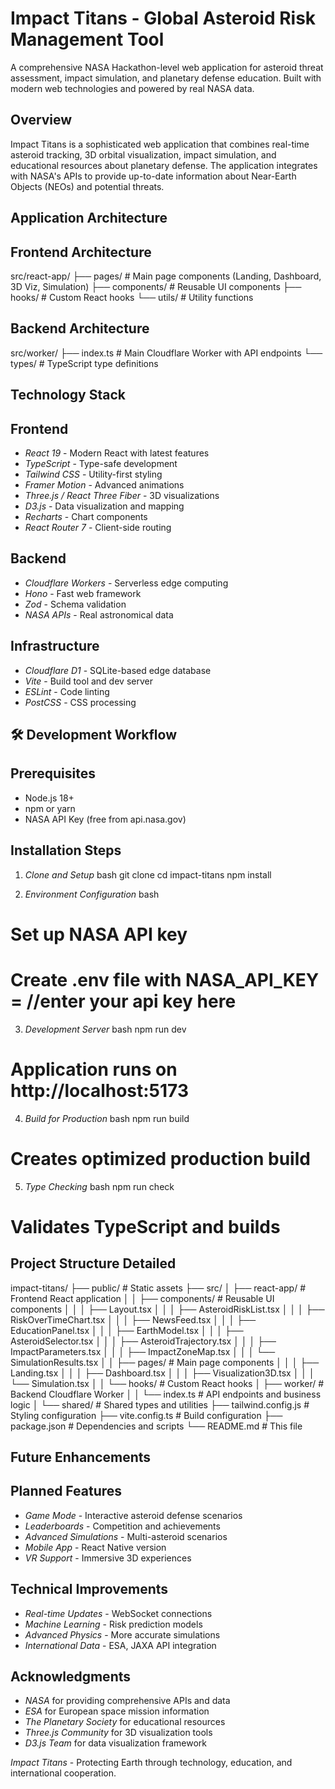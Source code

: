 ﻿# Impact Titans - Global Asteroid Risk Management Tool

A comprehensive NASA Hackathon-level web application for asteroid threat assessment, impact simulation, and planetary defense education. Built with modern web technologies and powered by real NASA data.

## Overview

Impact Titans is a sophisticated web application that combines real-time asteroid tracking, 3D orbital visualization, impact simulation, and educational resources about planetary defense. The application integrates with NASA's APIs to provide up-to-date information about Near-Earth Objects (NEOs) and potential threats.

## Application Architecture

## Frontend Architecture

src/react-app/
├── pages/           # Main page components (Landing, Dashboard, 3D Viz, Simulation)
├── components/      # Reusable UI components
├── hooks/          # Custom React hooks
└── utils/          # Utility functions


## Backend Architecture

src/worker/
├── index.ts        # Main Cloudflare Worker with API endpoints
└── types/          # TypeScript type definitions

## Technology Stack

## Frontend
- *React 19* - Modern React with latest features
- *TypeScript* - Type-safe development
- *Tailwind CSS* - Utility-first styling
- *Framer Motion* - Advanced animations
- *Three.js / React Three Fiber* - 3D visualizations
- *D3.js* - Data visualization and mapping
- *Recharts* - Chart components
- *React Router 7* - Client-side routing

## Backend
- *Cloudflare Workers* - Serverless edge computing
- *Hono* - Fast web framework
- *Zod* - Schema validation
- *NASA APIs* - Real astronomical data

## Infrastructure
- *Cloudflare D1* - SQLite-based edge database
- *Vite* - Build tool and dev server
- *ESLint* - Code linting
- *PostCSS* - CSS processing

## 🛠 Development Workflow

## Prerequisites
- Node.js 18+
- npm or yarn
- NASA API Key (free from api.nasa.gov)

## Installation Steps

1. *Clone and Setup*
bash
git clone <repository-url>
cd impact-titans
npm install


2. *Environment Configuration*
bash
# Set up NASA API key 
# Create .env file with NASA_API_KEY = //enter your api key here 



3. *Development Server*
bash
npm run dev
# Application runs on http://localhost:5173


4. *Build for Production*
bash
npm run build
# Creates optimized production build


5. *Type Checking*
bash
npm run check
# Validates TypeScript and builds


## Project Structure Detailed


impact-titans/
├── public/                 # Static assets
├── src/
│   ├── react-app/         # Frontend React application
│   │   ├── components/    # Reusable UI components
│   │   │   ├── Layout.tsx
│   │   │   ├── AsteroidRiskList.tsx
│   │   │   ├── RiskOverTimeChart.tsx
│   │   │   ├── NewsFeed.tsx
│   │   │   ├── EducationPanel.tsx
│   │   │   ├── EarthModel.tsx
│   │   │   ├── AsteroidSelector.tsx
│   │   │   ├── AsteroidTrajectory.tsx
│   │   │   ├── ImpactParameters.tsx
│   │   │   ├── ImpactZoneMap.tsx
│   │   │   └── SimulationResults.tsx
│   │   ├── pages/         # Main page components
│   │   │   ├── Landing.tsx
│   │   │   ├── Dashboard.tsx
│   │   │   ├── Visualization3D.tsx
│   │   │   └── Simulation.tsx
│   │   └── hooks/         # Custom React hooks
│   ├── worker/            # Backend Cloudflare Worker
│   │   └── index.ts       # API endpoints and business logic
│   └── shared/           # Shared types and utilities
├── tailwind.config.js    # Styling configuration
├── vite.config.ts        # Build configuration
├── package.json          # Dependencies and scripts
└── README.md            # This file

## Future Enhancements

## Planned Features
- *Game Mode* - Interactive asteroid defense scenarios
- *Leaderboards* - Competition and achievements
- *Advanced Simulations* - Multi-asteroid scenarios
- *Mobile App* - React Native version
- *VR Support* - Immersive 3D experiences

## Technical Improvements
- *Real-time Updates* - WebSocket connections
- *Machine Learning* - Risk prediction models
- *Advanced Physics* - More accurate simulations
- *International Data* - ESA, JAXA API integration

## Acknowledgments

- *NASA* for providing comprehensive APIs and data
- *ESA* for European space mission information
- *The Planetary Society* for educational resources
- *Three.js Community* for 3D visualization tools
- *D3.js Team* for data visualization framework

*Impact Titans* - Protecting Earth through technology, education, and international cooperation.

